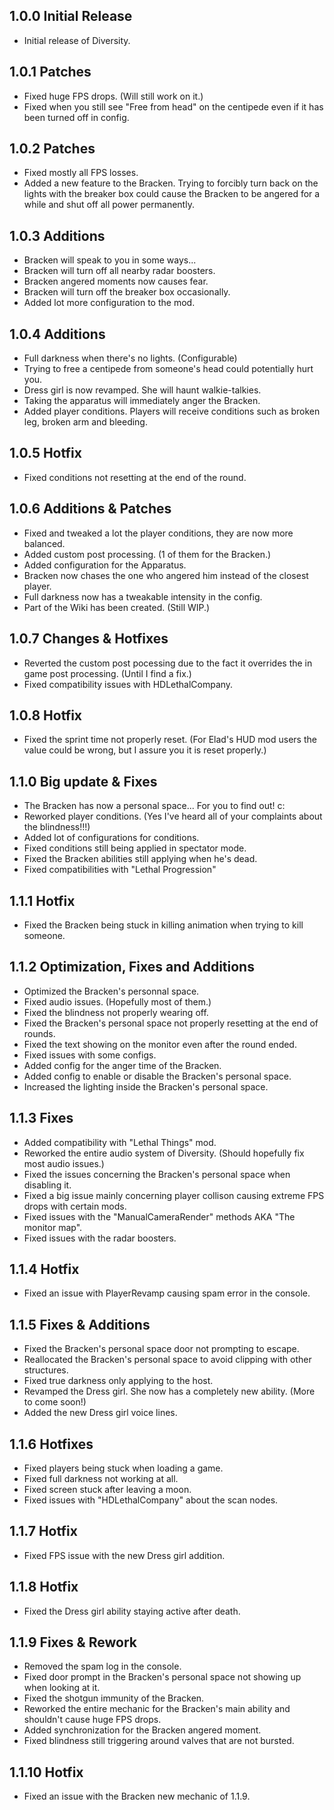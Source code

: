 ## 1.0.0 Initial Release
- Initial release of Diversity.

## 1.0.1 Patches
- Fixed huge FPS drops. (Will still work on it.)
- Fixed when you still see "Free from head" on the centipede even if it has been turned off in config.

## 1.0.2 Patches
- Fixed mostly all FPS losses.
- Added a new feature to the Bracken. Trying to forcibly turn back on the lights with the breaker box could cause the Bracken to be angered for a while and shut off all power permanently.

## 1.0.3 Additions
- Bracken will speak to you in some ways...
- Bracken will turn off all nearby radar boosters.
- Bracken angered moments now causes fear.
- Bracken will turn off the breaker box occasionally.
- Added lot more configuration to the mod.

## 1.0.4 Additions
- Full darkness when there's no lights. (Configurable)
- Trying to free a centipede from someone's head could potentially hurt you.
- Dress girl is now revamped. She will haunt walkie-talkies.
- Taking the apparatus will immediately anger the Bracken.
- Added player conditions. Players will receive conditions such as broken leg, broken arm and bleeding.

## 1.0.5 Hotfix
- Fixed conditions not resetting at the end of the round.

## 1.0.6 Additions & Patches
- Fixed and tweaked a lot the player conditions, they are now more balanced.
- Added custom post processing. (1 of them for the Bracken.)
- Added configuration for the Apparatus.
- Bracken now chases the one who angered him instead of the closest player.
- Full darkness now has a tweakable intensity in the config.
- Part of the Wiki has been created. (Still WIP.)

## 1.0.7 Changes & Hotfixes
- Reverted the custom post pocessing due to the fact it overrides the in game post processing. (Until I find a fix.)
- Fixed compatibility issues with HDLethalCompany.

## 1.0.8 Hotfix
- Fixed the sprint time not properly reset. (For Elad's HUD mod users the value could be wrong, but I assure you it is reset properly.)

## 1.1.0 Big update & Fixes
- The Bracken has now a personal space... For you to find out! c:
- Reworked player conditions. (Yes I've heard all of your complaints about the blindness!!!)
- Added lot of configurations for conditions.
- Fixed conditions still being applied in spectator mode.
- Fixed the Bracken abilities still applying when he's dead.
- Fixed compatibilities with "Lethal Progression"

## 1.1.1 Hotfix
- Fixed the Bracken being stuck in killing animation when trying to kill someone.

## 1.1.2 Optimization, Fixes and Additions
- Optimized the Bracken's personnal space.
- Fixed audio issues. (Hopefully most of them.)
- Fixed the blindness not properly wearing off.
- Fixed the Bracken's personal space not properly resetting at the end of rounds.
- Fixed the text showing on the monitor even after the round ended.
- Fixed issues with some configs.
- Added config for the anger time of the Bracken.
- Added config to enable or disable the Bracken's personal space.
- Increased the lighting inside the Bracken's personal space.

## 1.1.3 Fixes
- Added compatibility with "Lethal Things" mod.
- Reworked the entire audio system of Diversity. (Should hopefully fix most audio issues.)
- Fixed the issues concerning the Bracken's personal space when disabling it.
- Fixed a big issue mainly concerning player collison causing extreme FPS drops with certain mods.
- Fixed issues with the "ManualCameraRender" methods AKA "The monitor map".
- Fixed issues with the radar boosters.

## 1.1.4 Hotfix
- Fixed an issue with PlayerRevamp causing spam error in the console.

## 1.1.5 Fixes & Additions
- Fixed the Bracken's personal space door not prompting to escape.
- Reallocated the Bracken's personal space to avoid clipping with other structures.
- Fixed true darkness only applying to the host.
- Revamped the Dress girl. She now has a completely new ability. (More to come soon!)
- Added the new Dress girl voice lines.

## 1.1.6 Hotfixes
- Fixed players being stuck when loading a game.
- Fixed full darkness not working at all.
- Fixed screen stuck after leaving a moon.
- Fixed issues with "HDLethalCompany" about the scan nodes.

## 1.1.7 Hotfix
- Fixed FPS issue with the new Dress girl addition.

## 1.1.8 Hotfix
- Fixed the Dress girl ability staying active after death.

## 1.1.9 Fixes & Rework
- Removed the spam log in the console.
- Fixed door prompt in the Bracken's personal space not showing up when looking at it.
- Fixed the shotgun immunity of the Bracken.
- Reworked the entire mechanic for the Bracken's main ability and shouldn't cause huge FPS drops.
- Added synchronization for the Bracken angered moment.
- Fixed blindness still triggering around valves that are not bursted.

## 1.1.10 Hotfix
- Fixed an issue with the Bracken new mechanic of 1.1.9.